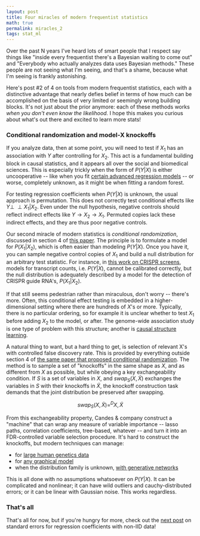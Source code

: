 ```yaml
---
layout: post
title: Four miracles of modern frequentist statistics
math: true
permalink: miracles_2
tags: stat_ml
---
```


Over the past N years I've heard lots of smart people that I respect say things like "inside every frequentist there's a Bayesian waiting to come out" and "Everybody who actually analyzes data uses Bayesian methods." These people are not seeing what I'm seeing, and that's a shame, because what I'm seeing is frankly astonishing.

Here's post #2 of 4 on tools from modern frequentist statistics, each with a distinctive advantage that nearly defies belief in terms of how much can be accomplished on the basis of very limited or seemingly wrong building blocks. It's not just about the prior anymore: each of these methods works *when you don't even know the likelihood.* I hope this makes you curious about what's out there and excited to learn more stats! 

### Conditional randomization and model-X knockoffs

If you analyze data, then at some point, you will need to test if $X_1$ has an association with $Y$ after controlling for $X_2$. This act is a fundamental building block in causal statistics, and it appears all over the social and biomedical sciences. This is especially trickly when the form of $P(Y|X)$ is either uncooperative -- like when you fit [certain advanced regression models](https://stat.ethz.ch/pipermail/r-help/2006-May/094765.html) -- or worse, completely unknown, as it might be when fitting a random forest. 

For testing regression coefficients when $P(Y|X)$ is unknown, the usual approach is permutation. This does not correctly test conditional effects like $Y \perp \!\!\! \perp X_1 | X_2$. Even under the null hypothesis, negative controls should reflect indirect effects like $Y \rightarrow X_2 \rightarrow X_1$. Permuted copies lack these indirect effects, and they are thus poor negative controls. 

Our second miracle of modern statistics is *conditional randomization*, discussed in section 4 of [this paper](https://arxiv.org/abs/1610.02351). The principle is to formulate a model for $P(X_1|X_2)$, which is often easier than modeling $P(Y|X)$. Once you have it, you can sample negative control copies of $X_1$ and build a null distribution for an arbitrary test statistic. For instance, in [this work on CRISPR screens](https://www.biorxiv.org/content/10.1101/2020.08.13.250092v7), models for transcript counts, i.e. $P(Y|X)$, cannot be calibrated correctly, but the null distribution is adequately described by a model for the detection of CRISPR guide RNA's, $P(X_1|X_2)$. 

If that still seems pedestrian rather than miraculous, don't worry -- there's more. Often, this conditional effect testing is embedded in a higher-dimensional setting where there are hundreds of $X$'s or more. Typically, there is no particular ordering, so for example it is unclear whether to test $X_1$ before adding $X_2$ to the model, or after. The genome-wide association study is one type of problem with this structure; another is [causal structure learning](https://arxiv.org/abs/2206.01152). 

A natural thing to want, but a hard thing to get, is selection of relevant X's with controlled false discovery rate. This is provided by everything outside section 4 of [the same paper that proposed conditional randomization](https://arxiv.org/abs/1610.02351). The method is to sample a set of "knockoffs" in the same shape as $X$, and as different from $X$ as possible, but while obeying a key exchangeability condition. If $S$ is a set of variables in $X$, and $swap_S(X, \tilde X)$ exchanges the variables in $S$ with their knockoffs in $\tilde X$, the knockoff construction task demands that the joint distribution be preserved after swapping.

$$swap_S(X, \tilde X) =^D X, \tilde X$$

From this exchangeability property, Candes & company construct a "machine" that can wrap any measure of variable importance -- lasso paths, correlation coefficients, tree-based, whatever -- and turn it into an FDR-controlled variable selection procedure. It's hard to construct the knockoffs, but modern techniques can manage:

- for [large human genetics data](https://msesia.github.io/knockoffgwas/)
- for [any graphical model](https://arxiv.org/abs/1903.00434)
- when the distribution family is unknown, [with generative networks](https://arxiv.org/abs/1811.06687) 

This is all done with no assumptions whatsoever on $P(Y|X)$. It can be complicated and nonlinear; it can have wild outliers and cauchy-distributed errors; or it can be linear with Gaussian noise. This works regardless. 

### That's all

That's all for now, but if you're hungry for more, check out the [next post](miracles_3) on standard errors for regression coefficients with non-IID data!
